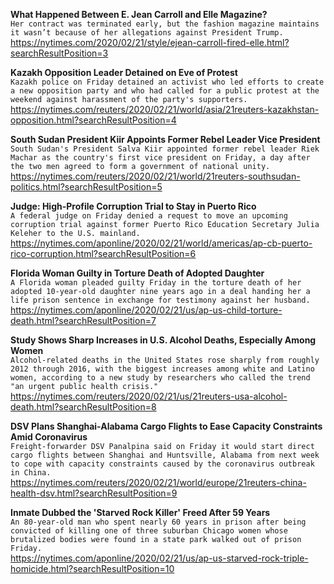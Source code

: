 **What Happened Between E. Jean Carroll and Elle Magazine?**\
`Her contract was terminated early, but the fashion magazine maintains it wasn’t because of her allegations against President Trump.`\
https://nytimes.com/2020/02/21/style/ejean-carroll-fired-elle.html?searchResultPosition=3

**Kazakh Opposition Leader Detained on Eve of Protest**\
`Kazakh police on Friday detained an activist who led efforts to create a new opposition party and who had called for a public protest at the weekend against harassment of the party's supporters.`\
https://nytimes.com/reuters/2020/02/21/world/asia/21reuters-kazakhstan-opposition.html?searchResultPosition=4

**South Sudan President Kiir Appoints Former Rebel Leader Vice President**\
`South Sudan's President Salva Kiir appointed former rebel leader Riek Machar as the country's first vice president on Friday, a day after the two men agreed to form a government of national unity.`\
https://nytimes.com/reuters/2020/02/21/world/21reuters-southsudan-politics.html?searchResultPosition=5

**Judge: High-Profile Corruption Trial to Stay in Puerto Rico**\
`A federal judge on Friday denied a request to move an upcoming corruption trial against former Puerto Rico Education Secretary Julia Keleher to the U.S. mainland.`\
https://nytimes.com/aponline/2020/02/21/world/americas/ap-cb-puerto-rico-corruption.html?searchResultPosition=6

**Florida Woman Guilty in Torture Death of Adopted Daughter**\
`A Florida woman pleaded guilty Friday in the torture death of her adopted 10-year-old daughter nine years ago in a deal handing her a life prison sentence in exchange for testimony against her husband.`\
https://nytimes.com/aponline/2020/02/21/us/ap-us-child-torture-death.html?searchResultPosition=7

**Study Shows Sharp Increases in U.S. Alcohol Deaths, Especially Among Women**\
`Alcohol-related deaths in the United States rose sharply from roughly 2012 through 2016, with the biggest increases among white and Latino women, according to a new study by researchers who called the trend "an urgent public health crisis."`\
https://nytimes.com/reuters/2020/02/21/us/21reuters-usa-alcohol-death.html?searchResultPosition=8

**DSV Plans Shanghai-Alabama Cargo Flights to Ease Capacity Constraints Amid Coronavirus**\
`Freight-forwarder DSV Panalpina said on Friday it would start direct cargo flights between Shanghai and Huntsville, Alabama from next week to cope with capacity constraints caused by the coronavirus outbreak in China.`\
https://nytimes.com/reuters/2020/02/21/world/europe/21reuters-china-health-dsv.html?searchResultPosition=9

**Inmate Dubbed the 'Starved Rock Killer' Freed After 59 Years**\
`An 80-year-old man who spent nearly 60 years in prison after being convicted of killing one of three suburban Chicago women whose brutalized bodies were found in a state park walked out of prison Friday. `\
https://nytimes.com/aponline/2020/02/21/us/ap-us-starved-rock-triple-homicide.html?searchResultPosition=10

